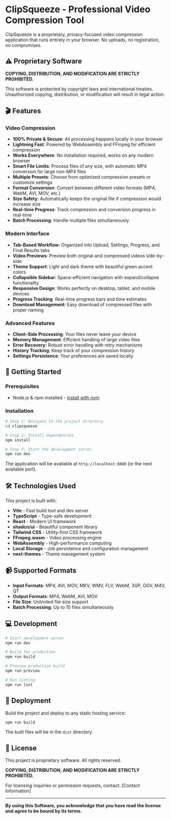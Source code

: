 # ClipSqueeze - Professional Video Compression Tool

ClipSqueeze is a proprietary, privacy-focused video compression application that runs entirely in your browser. No uploads, no registration, no compromises.

## ⚠️ Proprietary Software

**COPYING, DISTRIBUTION, AND MODIFICATION ARE STRICTLY PROHIBITED.**

This software is protected by copyright laws and international treaties. Unauthorized copying, distribution, or modification will result in legal action.

## 🎬 Features

### Video Compression

- **100% Private & Secure**: All processing happens locally in your browser
- **Lightning Fast**: Powered by WebAssembly and FFmpeg for efficient compression
- **Works Everywhere**: No installation required, works on any modern browser
- **Smart File Limits**: Process files of any size, with automatic MP4 conversion for large non-MP4 files
- **Multiple Presets**: Choose from optimized compression presets or customize settings
- **Format Conversion**: Convert between different video formats (MP4, WebM, AVI, MOV, etc.)
- **Size Safety**: Automatically keeps the original file if compression would increase size
- **Real-time Progress**: Track compression and conversion progress in real-time
- **Batch Processing**: Handle multiple files simultaneously

### Modern Interface

- **Tab-Based Workflow**: Organized into Upload, Settings, Progress, and Final Results tabs
- **Video Previews**: Preview both original and compressed videos side-by-side
- **Theme Support**: Light and dark theme with beautiful green accent colors
- **Collapsible Sidebar**: Space-efficient navigation with expand/collapse functionality
- **Responsive Design**: Works perfectly on desktop, tablet, and mobile devices
- **Progress Tracking**: Real-time progress bars and time estimates
- **Download Management**: Easy download of compressed files with proper naming

### Advanced Features

- **Client-Side Processing**: Your files never leave your device
- **Memory Management**: Efficient handling of large video files
- **Error Recovery**: Robust error handling with retry mechanisms
- **History Tracking**: Keep track of your compression history
- **Settings Persistence**: Your preferences are saved locally

## 🚀 Getting Started

### Prerequisites

- Node.js & npm installed - [install with nvm](https://github.com/nvm-sh/nvm#installing-and-updating)

### Installation

```sh
# Step 1: Navigate to the project directory
cd clipsqueeze

# Step 2: Install dependencies
npm install

# Step 3: Start the development server
npm run dev
```

The application will be available at `http://localhost:8080` (or the next available port).

## 🛠️ Technologies Used

This project is built with:

- **Vite** - Fast build tool and dev server
- **TypeScript** - Type-safe development
- **React** - Modern UI framework
- **shadcn/ui** - Beautiful component library
- **Tailwind CSS** - Utility-first CSS framework
- **FFmpeg.wasm** - Video processing engine
- **WebAssembly** - High-performance computing
- **Local Storage** - Job persistence and configuration management
- **next-themes** - Theme management system

## 📹 Supported Formats

- **Input Formats**: MP4, AVI, MOV, MKV, WMV, FLV, WebM, 3GP, OGV, M4V, QT
- **Output Formats**: MP4, WebM, AVI, MOV
- **File Size**: Unlimited file size support
- **Batch Processing**: Up to 10 files simultaneously

## 💻 Development

```sh
# Start development server
npm run dev

# Build for production
npm run build

# Preview production build
npm run preview

# Run linting
npm run lint
```

## 🚀 Deployment

Build the project and deploy to any static hosting service:

```sh
npm run build
```

The built files will be in the `dist` directory.

## 📄 License

This project is proprietary software. All rights reserved.

**COPYING, DISTRIBUTION, AND MODIFICATION ARE STRICTLY PROHIBITED.**

For licensing inquiries or permission requests, contact: [Contact Information]

---

**By using this Software, you acknowledge that you have read the license and agree to be bound by its terms.**
